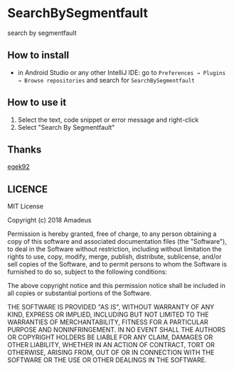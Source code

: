 # SearchBySegmentfault

search by segmentfault

## How to install

- in Android Studio or any other IntelliJ IDE: go to `Preferences → Plugins → Browse repositories` and search for `SearchBySegmentfault`

## How to use it

 1. Select the text, code snippet or error message and right-click
 2. Select "Search By Segmentfault"


## Thanks

[egek92](https://github.com/egek92/SearchOverflow-IntelliJ)

## LICENCE

MIT License

Copyright (c) 2018 Amadeus

Permission is hereby granted, free of charge, to any person obtaining a copy
of this software and associated documentation files (the "Software"), to deal
in the Software without restriction, including without limitation the rights
to use, copy, modify, merge, publish, distribute, sublicense, and/or sell
copies of the Software, and to permit persons to whom the Software is
furnished to do so, subject to the following conditions:

The above copyright notice and this permission notice shall be included in all
copies or substantial portions of the Software.

THE SOFTWARE IS PROVIDED "AS IS", WITHOUT WARRANTY OF ANY KIND, EXPRESS OR
IMPLIED, INCLUDING BUT NOT LIMITED TO THE WARRANTIES OF MERCHANTABILITY,
FITNESS FOR A PARTICULAR PURPOSE AND NONINFRINGEMENT. IN NO EVENT SHALL THE
AUTHORS OR COPYRIGHT HOLDERS BE LIABLE FOR ANY CLAIM, DAMAGES OR OTHER
LIABILITY, WHETHER IN AN ACTION OF CONTRACT, TORT OR OTHERWISE, ARISING FROM,
OUT OF OR IN CONNECTION WITH THE SOFTWARE OR THE USE OR OTHER DEALINGS IN THE
SOFTWARE.


